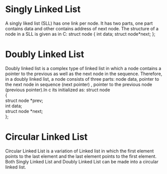 # Singly Linked List
A singly liked list (SLL) has one link per node. It has two parts, one part contains data and other contains address of next node. The structure of a node in a SLL is given as in C:
struct node
{
    int data;
    struct node*next;
 };   
# Doubly Linked List
Doubly linked list is a complex type of linked list in which a node contains a pointer to the previous as well as the next node in the sequence. Therefore, in a doubly linked list, a node consists of three parts: node data, pointer to the next node in sequence (next pointer) , pointer to the previous node (previous pointer).In c its initialized as:
struct node   
{  
    struct node *prev;   
    int data;  
    struct node *next;   
};   
# Circular Linked List
Circular Linked List is a variation of Linked list in which the first element points to the last element and the last element points to the first element. Both Singly Linked List and Doubly Linked List can be made into a circular linked list.
